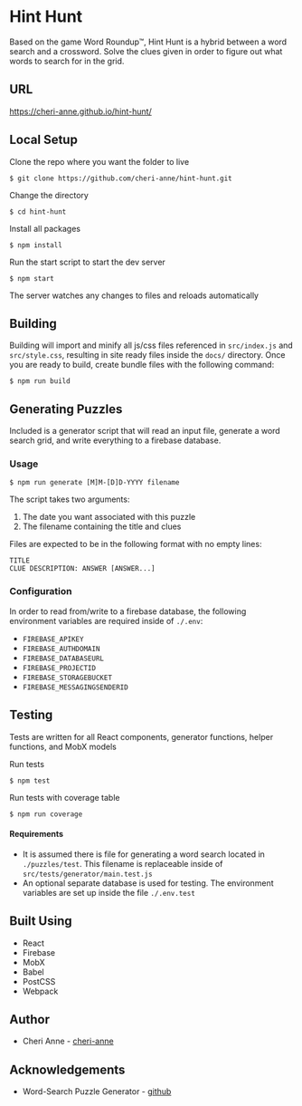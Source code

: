 # Hint Hunt

Based on the game Word Roundup&#8482;, Hint Hunt is a hybrid between a word search and a crossword. Solve the clues given in order to figure out what words to search for in the grid.

## URL

<https://cheri-anne.github.io/hint-hunt/>

## Local Setup

Clone the repo where you want the folder to live
```
$ git clone https://github.com/cheri-anne/hint-hunt.git
```
Change the directory
```
$ cd hint-hunt
```
Install all packages
```
$ npm install
```
Run the start script to start the dev server
```
$ npm start
```
The server watches any changes to files and reloads automatically

## Building

Building will import and minify all js/css files referenced in `src/index.js` and `src/style.css`, resulting in site ready files inside the `docs/` directory. Once you are ready to build, create bundle files with the following command:
```
$ npm run build
```

## Generating Puzzles

Included is a generator script that will read an input file, generate a word search grid, and write everything to a firebase database.

### Usage

```
$ npm run generate [M]M-[D]D-YYYY filename
```
The script takes two arguments:
1. The date you want associated with this puzzle
2. The filename containing the title and clues

Files are expected to be in the following format with no empty lines:
```
TITLE
CLUE DESCRIPTION: ANSWER [ANSWER...]
```

### Configuration

In order to read from/write to a firebase database, the following environment variables are required inside of `./.env`:
* `FIREBASE_APIKEY`
* `FIREBASE_AUTHDOMAIN`
* `FIREBASE_DATABASEURL`
* `FIREBASE_PROJECTID`
* `FIREBASE_STORAGEBUCKET`
* `FIREBASE_MESSAGINGSENDERID`

## Testing

Tests are written for all React components, generator functions, helper functions, and MobX models

Run tests
```
$ npm test
```

Run tests with coverage table
```
$ npm run coverage
```

#### Requirements
* It is assumed there is file for generating a word search located in `./puzzles/test`. This filename is replaceable inside of `src/tests/generator/main.test.js`
* An optional separate database is used for testing. The environment variables are set up inside the file `./.env.test`

## Built Using

* React
* Firebase
* MobX
* Babel
* PostCSS
* Webpack 

## Author

* Cheri Anne - [cheri-anne](https://github.com/cheri-anne)

## Acknowledgements

* Word-Search Puzzle Generator - [github](https://github.com/jamis/wordsearch)